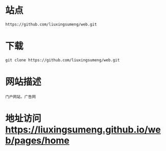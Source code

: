# 站点
    https://github.com/liuxingsumeng/web.git
# 下载
    git clone https://github.com/liuxingsumeng/web.git 
# 网站描述
    门户网站，广告网
# 地址访问  https://liuxingsumeng.github.io/web/pages/home
   
